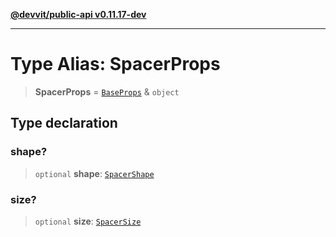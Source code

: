 [**@devvit/public-api v0.11.17-dev**](../../../../../../README.md)

---

# Type Alias: SpacerProps

> **SpacerProps** = [`BaseProps`](BaseProps.md) & `object`

## Type declaration

### shape?

> `optional` **shape**: [`SpacerShape`](SpacerShape.md)

### size?

> `optional` **size**: [`SpacerSize`](SpacerSize.md)
